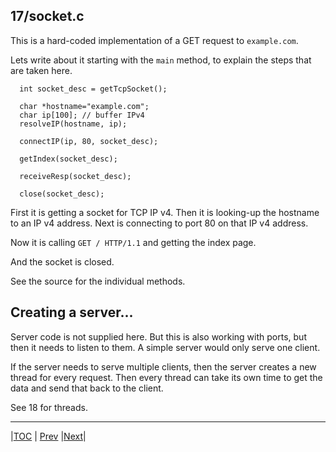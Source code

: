 ## 17/socket.c

This is a hard-coded implementation of a GET request to `example.com`.

Lets write about it starting with the `main` method, to explain the steps that are taken here.

```
  int socket_desc = getTcpSocket();

  char *hostname="example.com";
  char ip[100]; // buffer IPv4
  resolveIP(hostname, ip);

  connectIP(ip, 80, socket_desc);

  getIndex(socket_desc);

  receiveResp(socket_desc);

  close(socket_desc);
```

First it is getting a socket for TCP IP v4. 
Then it is looking-up the hostname to an IP v4 address.
Next is connecting to port 80 on that IP v4 address.

Now it is calling `GET / HTTP/1.1` and getting the index page. 

And the socket is closed.

See the source for the individual methods.


## Creating a server...

Server code is not supplied here. But this is also working with ports, but then 
it needs to listen to them. A simple server would only serve one client.

If the server needs to serve multiple clients, then the server creates a
new thread for every request. Then every thread can take its own time
to get the data and send that back to the client.

See 18 for threads.


---
|[TOC](../../README.md) | [Prev](../16/README.md) |[Next](../18/README.md)|